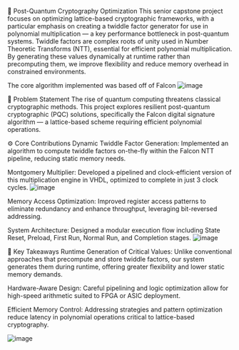 📌 Post-Quantum Cryptography Optimization
This senior capstone project focuses on optimizing lattice-based cryptographic frameworks, with a particular emphasis on creating a twiddle factor generator for use in polynomial multiplication — a key performance bottleneck in post-quantum systems. Twiddle factors are complex roots of unity used in Number Theoretic Transforms (NTT), essential for efficient polynomial multiplication. By generating these values dynamically at runtime rather than precomputing them, we improve flexibility and reduce memory overhead in constrained environments.

The core algorithm implemented was based off of Falcon
![image](https://github.com/user-attachments/assets/ff271a77-4e8b-4900-8f7e-e1e99e5ada2c)

🔐 Problem Statement
The rise of quantum computing threatens classical cryptographic methods. This project explores resilient post-quantum cryptographic (PQC) solutions, specifically the Falcon digital signature algorithm — a lattice-based scheme requiring efficient polynomial operations.

⚙️ Core Contributions
Dynamic Twiddle Factor Generation: Implemented an algorithm to compute twiddle factors on-the-fly within the Falcon NTT pipeline, reducing static memory needs.

Montgomery Multiplier: Developed a pipelined and clock-efficient version of this multiplication engine in VHDL, optimized to complete in just 3 clock cycles.
![image](https://github.com/user-attachments/assets/1bf491db-97f1-414f-8999-acf9326b9d34)


Memory Access Optimization: Improved register access patterns to eliminate redundancy and enhance throughput, leveraging bit-reversed addressing.

System Architecture: Designed a modular execution flow including State Reset, Preload, First Run, Normal Run, and Completion stages.
![image](https://github.com/user-attachments/assets/15e8cb83-5816-4682-afec-6a7c0909868e)


🧠 Key Takeaways
Runtime Generation of Critical Values: Unlike conventional approaches that precompute and store twiddle factors, our system generates them during runtime, offering greater flexibility and lower static memory demands.

Hardware-Aware Design: Careful pipelining and logic optimization allow for high-speed arithmetic suited to FPGA or ASIC deployment.

Efficient Memory Control: Addressing strategies and pattern optimization reduce latency in polynomial operations critical to lattice-based cryptography.

![image](https://github.com/user-attachments/assets/496a9a3b-4d3d-46f3-a02a-c064a9ff214a)
